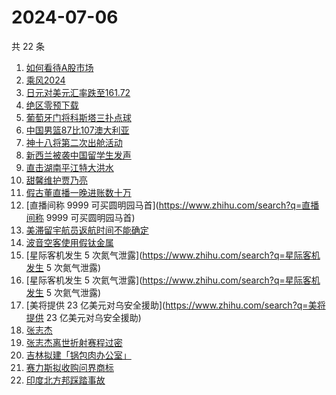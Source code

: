 # 2024-07-06

共 22 条

<!-- BEGIN -->
<!-- 最后更新时间 Sat Jul 06 2024 18:09:50 GMT+0800 (China Standard Time) -->

1. [如何看待A股市场](https://www.zhihu.com/search?q=如何看待A股市场)
1. [乘风2024](https://www.zhihu.com/search?q=乘风2024)
1. [日元对美元汇率跌至161.72](https://www.zhihu.com/search?q=日元对美元汇率跌至161.72)
1. [绝区零预下载](https://www.zhihu.com/search?q=绝区零预下载)
1. [葡萄牙门将科斯塔三扑点球](https://www.zhihu.com/search?q=葡萄牙门将科斯塔三扑点球)
1. [中国男篮87比107澳大利亚](https://www.zhihu.com/search?q=中国男篮87比107澳大利亚)
1. [神十八将第二次出舱活动](https://www.zhihu.com/search?q=神十八将第二次出舱活动)
1. [新西兰被袭中国留学生发声](https://www.zhihu.com/search?q=新西兰被袭中国留学生发声)
1. [直击湖南平江特大洪水](https://www.zhihu.com/search?q=直击湖南平江特大洪水)
1. [甜馨维护贾乃亮](https://www.zhihu.com/search?q=甜馨维护贾乃亮)
1. [假古董直播一晚进账数十万](https://www.zhihu.com/search?q=假古董直播一晚进账数十万)
1. [直播间称 9999 可买圆明园马首](https://www.zhihu.com/search?q=直播间称 9999
   可买圆明园马首)
1. [美滞留宇航员返航时间不能确定](https://www.zhihu.com/search?q=美滞留宇航员返航时间不能确定)
1. [波音空客使用假钛金属](https://www.zhihu.com/search?q=波音空客使用假钛金属)
1. [星际客机发生 5 次氮气泄露](https://www.zhihu.com/search?q=星际客机发生 5
   次氮气泄露)
1. [星际客机发生 5 次氦气泄露](https://www.zhihu.com/search?q=星际客机发生 5
   次氦气泄露)
1. [美将提供 23 亿美元对乌安全援助](https://www.zhihu.com/search?q=美将提供 23
   亿美元对乌安全援助)
1. [张志杰](https://www.zhihu.com/search?q=张志杰)
1. [张志杰离世折射赛程过密](https://www.zhihu.com/search?q=张志杰离世折射赛程过密)
1. [吉林拟建「锅包肉办公室」](https://www.zhihu.com/search?q=吉林拟建「锅包肉办公室」)
1. [赛力斯拟收购问界商标](https://www.zhihu.com/search?q=赛力斯拟收购问界商标)
1. [印度北方邦踩踏事故](https://www.zhihu.com/search?q=印度北方邦踩踏事故)

<!-- END -->
